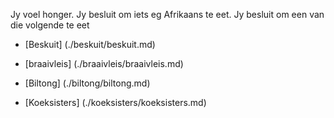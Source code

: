 Jy voel honger. Jy besluit om iets eg Afrikaans te eet. Jy besluit om een van die volgende te eet

- [Beskuit] (./beskuit/beskuit.md)

- [braaivleis] (./braaivleis/braaivleis.md)

- [Biltong] (./biltong/biltong.md)

- [Koeksisters] (./koeksisters/koeksisters.md)
